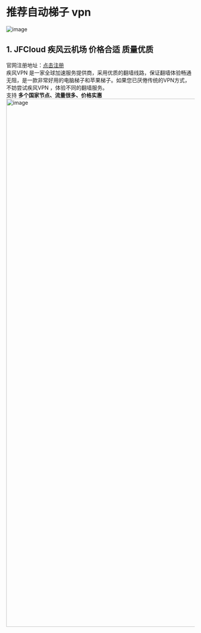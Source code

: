 # 推荐自动梯子 vpn
![image](https://github.com/user-attachments/assets/7974c23d-6966-46da-a49f-faf942e1567a)

## 1. JFCloud 疾风云机场 价格合适 质量优质
  官网注册地址：[点击注册](https://homes.tr25.cn?code=JAAw)  
  疾风VPN 是一家全球加速服务提供商，采用优质的翻墙线路，保证翻墙体验畅通无阻，是一款非常好用的电脑梯子和苹果梯子。如果您已厌倦传统的VPN方式，不妨尝试疾风VPN ，体验不同的翻墙服务。  
  支持 **多个国家节点、流量很多、价格实惠**
  <img width="1411" alt="image" src="https://github.com/user-attachments/assets/828a1501-dbff-45c2-8468-c5c8a8de1650">
